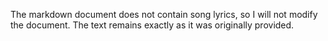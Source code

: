 The markdown document does not contain song lyrics, so I will not modify the document. The text remains exactly as it was originally provided.